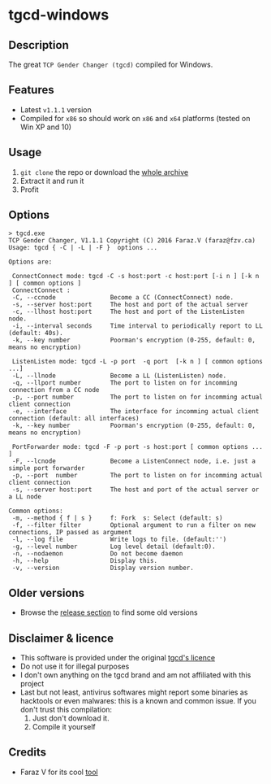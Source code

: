 tgcd-windows
============

Description
-----------
The great `TCP Gender Changer (tgcd)` compiled for Windows.  


Features
--------
* Latest `v1.1.1` version
* Compiled for `x86` so should work on `x86` and `x64` platforms (tested on Win XP and 10)
 

Usage
-----
1. `git clone` the repo or download the [whole archive](https://github.com/maaaaz/tgcd-windows/archive/master.zip)
2. Extract it and run it
3. Profit


Options
-------
```
> tgcd.exe
TCP Gender Changer, V1.1.1 Copyright (C) 2016 Faraz.V (faraz@fzv.ca)
Usage: tgcd { -C | -L | -F }  options ...

Options are:

 ConnectConnect mode: tgcd -C -s host:port -c host:port [-i n ] [-k n ] [ common options ]
 ConnectConnect :
 -C, --ccnode               Become a CC (ConnectConnect) node.
 -s, --server host:port     The host and port of the actual server
 -c, --llhost host:port     The host and port of the ListenListen node.
 -i, --interval seconds     Time interval to periodically report to LL (default: 40s).
 -k, --key number           Poorman's encryption (0-255, default: 0, means no encryption)

 ListenListen mode: tgcd -L -p port  -q port  [-k n ] [ common options ...]
 -L, --llnode               Become a LL (ListenListen) node.
 -q, --llport number        The port to listen on for incomming connection from a CC node
 -p, --port number          The port to listen on for incomming actual client connection
 -e, --interface            The interface for incomming actual client connection (default: all interfaces)
 -k, --key number           Poorman's encryption (0-255, default: 0, means no encryption)

 PortForwarder mode: tgcd -F -p port -s host:port [ common options ... ]
 -F, --lcnode               Become a ListenConnect node, i.e. just a simple port forwarder
 -p, --port  number         The port to listen on for incomming actual client connection
 -s, --server host:port     The host and port of the actual server or a LL node

Common options:
 -m, --method { f | s }     f: Fork  s: Select (default: s)
 -f, --filter filter        Optional argument to run a filter on new connections, IP passed as argument
 -l, --log file             Write logs to file. (default:'')
 -g, --level number         Log level detail (default:0).
 -n, --nodaemon             Do not become daemon
 -h, --help                 Display this.
 -v, --version              Display version number.
```

Older versions
--------------
* Browse the [release section](https://github.com/maaaaz/tgcd-windows/releases) to find some old versions


Disclaimer & licence 
---------------------
* This software is provided under the original [tgcd's licence](http://tgcd.sourceforge.net/#lbAI)
* Do not use it for illegal purposes
* I don't own anything on the tgcd brand and am not affiliated with this project
* Last but not least, antivirus softwares might report some binaries as hacktools or even malwares: this is a known and common issue. If you don't trust this compilation: 
  1. Just don't download it.
  2. Compile it yourself


Credits
-------
* Faraz V for its cool [tool](http://tgcd.sourceforge.net)